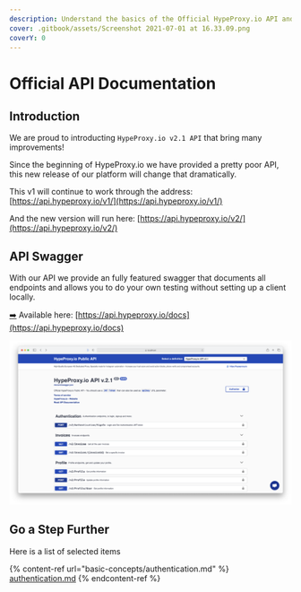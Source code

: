 ```yaml
---
description: Understand the basics of the Official HypeProxy.io API and how it works.
cover: .gitbook/assets/Screenshot 2021-07-01 at 16.33.09.png
coverY: 0
---
```


# Official API Documentation

## Introduction

We are proud to introducting `HypeProxy.io v2.1 API` that bring many improvements!

Since the beginning of HypeProxy.io we have provided a pretty poor API, this new release of our platform will change that dramatically.

This v1 will continue to work through the address: [https://api.hypeproxy.io/v1/](https://api.hypeproxy.io/v1/)

And the new version will run here: [https://api.hypeproxy.io/v2/](https://api.hypeproxy.io/v2/)

## API Swagger

With our API we provide an fully featured swagger that documents all endpoints and allows you to do your own testing without setting up a client locally.

[➡️](https://emojipedia.org/right-arrow/) Available here: [https://api.hypeproxy.io/docs](https://api.hypeproxy.io/docs)

![Swagger Screenshot](<.gitbook/assets/Screenshot 2021-07-01 at 16.33.09.png>)

## Go a Step Further

Here is a list of selected items

{% content-ref url="basic-concepts/authentication.md" %}
[authentication.md](basic-concepts/authentication.md)
{% endcontent-ref %}
